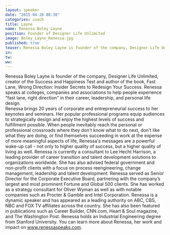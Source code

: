 ```yaml
---
layout: speaker
date: "2015-04-28 08:30"
categories: coach
title: Layne
name: Renessa Boley Layne 
position: Founder of Designer Life Unlimited
image: Boley_Layne_Renessa.jpg
published: true
teaser: Renessa Boley Layne is founder of the company, Designer Life Unlimited, creator of the Success and Happiness Test.
in:
tw:
ww: 
---
```

Renessa Boley Layne is founder of the company, Designer Life Unlimited, creator of the Success and Happiness Test and author of the book, Fast Lane, Wrong Direction: Insider Secrets to Redesign Your Success. Renessa speaks at colleges, companies and associations to help people experience "fast lane, right direction" in their career, leadership, and personal life design.  
Renessa brings 20 years of corporate and entrepreneurial success to her keynotes and seminars. Her popular professional programs equip audiences to strategically design and enjoy the highest levels of success and fulfillment possible. When people inevitably reach the personal or professional crossroads where they don't know what to do next, don't like what they are doing, or find themselves succeeding in work at the expense of more meaningful aspects of life, Renessa's messages are a powerful wake-up call - not only to higher quality of success, but a higher quality of living as well. 
Renessa is currently a consultant to Lee Hecht Harrison, a leading provider of career transition and talent development solutions to organizations worldwide. She has also advised federal government and non-profit clients with a focus on process reengineering, change management, leadership and talent development.  Renessa served as Senior Director for the Corporate Executive Board, partnering with the company’s largest and most prominent Fortune and Global 500 clients.  She has worked as a strategy consultant for Oliver Wyman as well as with notable companies such as Procter & Gamble and Intel Corporation.
Renessa is a dynamic speaker and has appeared as a leading authority on ABC, CBS, NBC and FOX TV affiliates across the country.    She has also been featured in publications such as Career Builder, CNN.com, Heart & Soul magazine, and The Washington Post.  Renessa holds an Industrial Engineering degree from Stanford University. You can learn more about Renessa, her work and impact on www.renessaspeaks.com. 